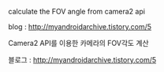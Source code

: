 calculate the FOV angle from camera2 api 

blog : http://myandroidarchive.tistory.com/5

Camera2 API를 이용한 카메라의 FOV각도 계산

블로그 : http://myandroidarchive.tistory.com/5


